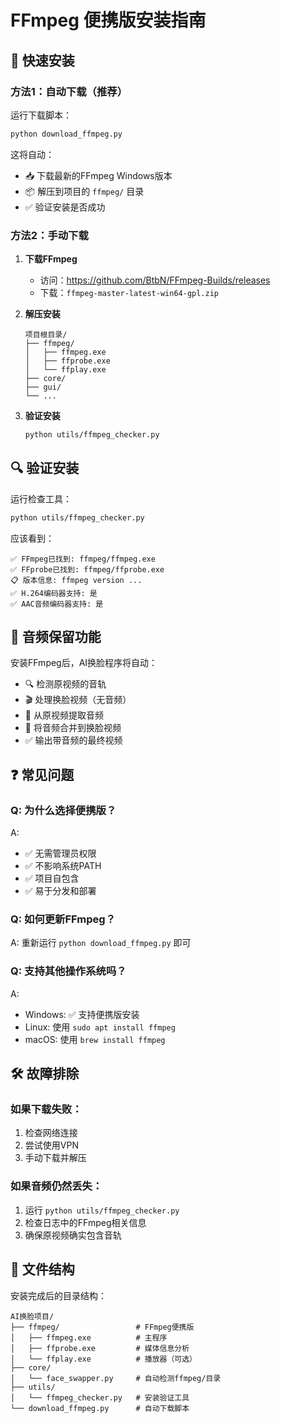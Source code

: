 # FFmpeg 便携版安装指南

## 🚀 快速安装

### 方法1：自动下载（推荐）

运行下载脚本：
```bash
python download_ffmpeg.py
```

这将自动：
- 📥 下载最新的FFmpeg Windows版本
- 📦 解压到项目的 `ffmpeg/` 目录
- ✅ 验证安装是否成功

### 方法2：手动下载

1. **下载FFmpeg**
   - 访问：https://github.com/BtbN/FFmpeg-Builds/releases
   - 下载：`ffmpeg-master-latest-win64-gpl.zip`

2. **解压安装**
   ```
   项目根目录/
   ├── ffmpeg/
   │   ├── ffmpeg.exe
   │   ├── ffprobe.exe
   │   └── ffplay.exe
   ├── core/
   ├── gui/
   └── ...
   ```

3. **验证安装**
   ```bash
   python utils/ffmpeg_checker.py
   ```

## 🔍 验证安装

运行检查工具：
```bash
python utils/ffmpeg_checker.py
```

应该看到：
```
✅ FFmpeg已找到: ffmpeg/ffmpeg.exe
✅ FFprobe已找到: ffmpeg/ffprobe.exe
📋 版本信息: ffmpeg version ...
✅ H.264编码器支持: 是
✅ AAC音频编码器支持: 是
```

## 🎵 音频保留功能

安装FFmpeg后，AI换脸程序将自动：
- 🔍 检测原视频的音轨
- 🎬 处理换脸视频（无音频）
- 🎵 从原视频提取音频
- 🔗 将音频合并到换脸视频
- ✅ 输出带音频的最终视频

## ❓ 常见问题

### Q: 为什么选择便携版？
A: 
- ✅ 无需管理员权限
- ✅ 不影响系统PATH
- ✅ 项目自包含
- ✅ 易于分发和部署

### Q: 如何更新FFmpeg？
A: 重新运行 `python download_ffmpeg.py` 即可

### Q: 支持其他操作系统吗？
A: 
- Windows: ✅ 支持便携版安装
- Linux: 使用 `sudo apt install ffmpeg`
- macOS: 使用 `brew install ffmpeg`

## 🛠️ 故障排除

### 如果下载失败：
1. 检查网络连接
2. 尝试使用VPN
3. 手动下载并解压

### 如果音频仍然丢失：
1. 运行 `python utils/ffmpeg_checker.py`
2. 检查日志中的FFmpeg相关信息
3. 确保原视频确实包含音轨

## 📁 文件结构

安装完成后的目录结构：
```
AI换脸项目/
├── ffmpeg/                 # FFmpeg便携版
│   ├── ffmpeg.exe          # 主程序
│   ├── ffprobe.exe         # 媒体信息分析
│   └── ffplay.exe          # 播放器（可选）
├── core/
│   └── face_swapper.py     # 自动检测ffmpeg/目录
├── utils/
│   └── ffmpeg_checker.py   # 安装验证工具
└── download_ffmpeg.py      # 自动下载脚本
```
